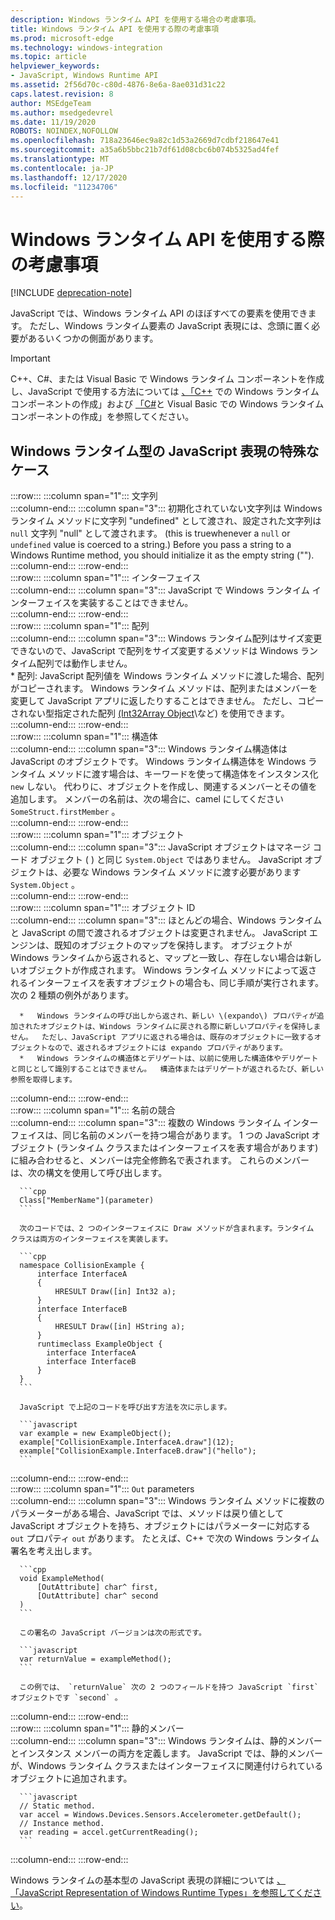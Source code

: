 ```yaml
---
description: Windows ランタイム API を使用する場合の考慮事項。
title: Windows ランタイム API を使用する際の考慮事項
ms.prod: microsoft-edge
ms.technology: windows-integration
ms.topic: article
helpviewer_keywords:
- JavaScript, Windows Runtime API
ms.assetid: 2f56d70c-c80d-4876-8e6a-8ae031d31c22
caps.latest.revision: 8
author: MSEdgeTeam
ms.author: msedgedevrel
ms.date: 11/19/2020
ROBOTS: NOINDEX,NOFOLLOW
ms.openlocfilehash: 718a23646ec9a82c1d53a2669d7cdbf218647e41
ms.sourcegitcommit: a35a6b5bbc21b7df61d08cbc6b074b5325ad4fef
ms.translationtype: MT
ms.contentlocale: ja-JP
ms.lasthandoff: 12/17/2020
ms.locfileid: "11234706"
---
```

# Windows ランタイム API を使用する際の考慮事項  

[!INCLUDE [deprecation-note](../includes/legacy-edge-note.md)]  

JavaScript では、Windows ランタイム API のほぼすべての要素を使用できます。  ただし、Windows ランタイム要素の JavaScript 表現には、念頭に置く必要があるいくつかの側面があります。  

> [!IMPORTANT]
> C++、C#、または Visual Basic で Windows ランタイム コンポーネントを作成し、JavaScript で使用する方法については [、「C++][WindowsUwpComponentsCreatingCpp] での Windows ランタイム コンポーネントの作成」および [「C#][WindowsUwpComponentsCreatingCsharpVb]と Visual Basic での Windows ランタイム コンポーネントの作成」を参照してください。  

## Windows ランタイム型の JavaScript 表現の特殊なケース  

:::row:::
   :::column span="1":::
      文字列  
   :::column-end:::
   :::column span="3":::
      初期化されていない文字列は Windows ランタイム メソッドに文字列 "undefined" として渡され、設定された文字列は `null` 文字列 "null" として渡されます。  \(this is truewhenever a `null` or `undefined` value is coerced to a string.\) Before you pass a string to a Windows Runtime method, you should initialize it as the empty string \(""\).  
   :::column-end:::
:::row-end:::  
:::row:::
   :::column span="1":::
      インターフェイス  
   :::column-end:::
   :::column span="3":::
      JavaScript で Windows ランタイム インターフェイスを実装することはできません。  
   :::column-end:::
:::row-end:::  
:::row:::
   :::column span="1":::
      配列  
   :::column-end:::
   :::column span="3":::
      Windows ランタイム配列はサイズ変更できないので、JavaScript で配列をサイズ変更するメソッドは Windows ランタイム配列では動作しません。  
      *   配列: JavaScript 配列値を Windows ランタイム メソッドに渡した場合、配列がコピーされます。  Windows ランタイム メソッドは、配列またはメンバーを変更して JavaScript アプリに返したりすることはできません。  ただし、コピーされない型指定された配列 [\(Int32Array Object][MDNInt32array]\など) を使用できます。  
   :::column-end:::
:::row-end:::  
:::row:::
   :::column span="1":::
      構造体  
   :::column-end:::
   :::column span="3":::
      Windows ランタイム構造体は JavaScript のオブジェクトです。  Windows ランタイム構造体を Windows ランタイム メソッドに渡す場合は、キーワードを使って構造体をインスタンス化 `new` しない。  代わりに、オブジェクトを作成し、関連するメンバーとその値を追加します。  メンバーの名前は、次の場合に、camel にしてください `SomeStruct.firstMember` 。  
   :::column-end:::
:::row-end:::  
:::row:::
   :::column span="1":::
      オブジェクト  
   :::column-end:::
   :::column span="3":::
      JavaScript オブジェクトはマネージ コード オブジェクト \( \) と同じ `System.Object` ではありません。  JavaScript オブジェクトは、必要な Windows ランタイム メソッドに渡す必要があります `System.Object` 。  
   :::column-end:::
:::row-end:::  
:::row:::
   :::column span="1":::
      オブジェクト ID  
   :::column-end:::
   :::column span="3":::
      ほとんどの場合、Windows ランタイムと JavaScript の間で渡されるオブジェクトは変更されません。  JavaScript エンジンは、既知のオブジェクトのマップを保持します。  オブジェクトが Windows ランタイムから返されると、マップと一致し、存在しない場合は新しいオブジェクトが作成されます。  Windows ランタイム メソッドによって返されるインターフェイスを表すオブジェクトの場合も、同じ手順が実行されます。  次の 2 種類の例外があります。  
      
      *   Windows ランタイムの呼び出しから返され、新しい \(expando\) プロパティが追加されたオブジェクトは、Windows ランタイムに戻される際に新しいプロパティを保持しません。  ただし、JavaScript アプリに返される場合は、既存のオブジェクトに一致するオブジェクトなので、返されるオブジェクトには expando プロパティがあります。  
      *   Windows ランタイムの構造体とデリゲートは、以前に使用した構造体やデリゲートと同じとして識別することはできません。  構造体またはデリゲートが返されるたび、新しい参照を取得します。  
   :::column-end:::
:::row-end:::  
:::row:::
   :::column span="1":::
      名前の競合  
   :::column-end:::
   :::column span="3":::
      複数の Windows ランタイム インターフェイスは、同じ名前のメンバーを持つ場合があります。  1 つの JavaScript オブジェクト (ランタイム クラスまたはインターフェイスを表す場合があります) に組み合わせると、メンバーは完全修飾名で表されます。  これらのメンバーは、次の構文を使用して呼び出します。  
      
      ```cpp
      Class["MemberName"](parameter)
      ```  
      
      次のコードでは、2 つのインターフェイスに Draw メソッドが含まれます。ランタイム クラスは両方のインターフェイスを実装します。  
      
      ```cpp
      namespace CollisionExample {
          interface InterfaceA
          {
              HRESULT Draw([in] Int32 a);
          }
          interface InterfaceB
          {
              HRESULT Draw([in] HString a);
          }
          runtimeclass ExampleObject {
            interface InterfaceA
            interface InterfaceB
          }
      }
      ```  
      
      JavaScript で上記のコードを呼び出す方法を次に示します。  
      
      ```javascript
      var example = new ExampleObject();
      example["CollisionExample.InterfaceA.draw"](12);
      example["CollisionExample.InterfaceB.draw"]("hello");
      ```  
   :::column-end:::
:::row-end:::  
:::row:::
   :::column span="1":::
      `Out` parameters  
   :::column-end:::
   :::column span="3":::
      Windows ランタイム メソッドに複数のパラメーターがある場合、JavaScript では、メソッドは戻り値として JavaScript オブジェクトを持ち、オブジェクトにはパラメーターに対応する `out` プロパティ `out` があります。  たとえば、C++ で次の Windows ランタイム署名を考え出します。  
      
      ```cpp
      void ExampleMethod(
          [OutAttribute] char^ first,
          [OutAttribute] char^ second
      )
      ```  
      
      この署名の JavaScript バージョンは次の形式です。  
      
      ```javascript
      var returnValue = exampleMethod();
      ```  
      
      この例では、 `returnValue` 次の 2 つのフィールドを持つ JavaScript `first` オブジェクトです `second` 。  
   :::column-end:::
:::row-end:::  
:::row:::
   :::column span="1":::
      静的メンバー  
   :::column-end:::
   :::column span="3":::
      Windows ランタイムは、静的メンバーとインスタンス メンバーの両方を定義します。  JavaScript では、静的メンバーが、Windows ランタイム クラスまたはインターフェイスに関連付けられているオブジェクトに追加されます。  
      
      ```javascript
      // Static method.
      var accel = Windows.Devices.Sensors.Accelerometer.getDefault();
      // Instance method.
      var reading = accel.getCurrentReading();
      ```  
   :::column-end:::
:::row-end:::  
    
Windows ランタイムの基本型の JavaScript 表現の詳細については [、「JavaScript Representation of Windows Runtime Types」を参照してください][WindowsRuntimeJavascriptTypes]。  

<!-- links -->  
 
[WindowsRuntimeJavascriptTypes]: ./javascript-representation-of-windows-runtime-types.md "Windows ランタイム型の JavaScript 表現 |Microsoft Docs"

[WindowsUwpComponentsCreatingCpp]: /windows/uwp/winrt-components/creating-windows-runtime-components-in-cpp "C++/CX を使った Windows ランタイム コンポーネント |Microsoft Docs"  
[WindowsUwpComponentsCreatingCsharpVb]: /windows/uwp/winrt-components/creating-windows-runtime-components-in-csharp-and-visual-basic "C# と Visual Basic を使った Windows ランタイム コンポーネント |Microsoft Docs"  

[MDNInt32array]: https://developer.mozilla.org/docs/Web/JavaScript/Reference/Global_Objects/Int32Array "Int32Array |MDN"  
